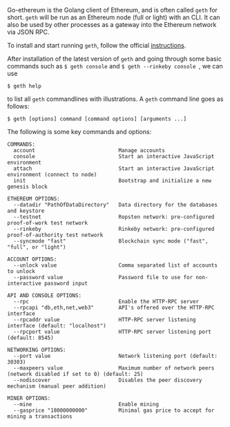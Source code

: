 Go-ethereum is the Golang client of Ethereum, and is often called ```geth``` for short. ```geth``` will be run as an Ethereum node (full or light) with an CLI. It can also be used by other processes as a gateway into the Ethereum network via JSON RPC. 

To install and start running ```geth```, follow the official [instructions](https://github.com/ethereum/go-ethereum).

After installation of the latest version of ```geth``` and going through some basic commands such as ``` $ geth console ``` and ```$ geth --rinkeby console ```, we can use 
```
$ geth help
```
to list all ```geth``` commandlines with illustrations. A ```geth``` command line goes as follows:
```
$ geth [options] command [command options] [arguments ...]
```

The following is some key commands and options:
```
COMMANDS:
  account                           Manage accounts
  console                           Start an interactive JavaScript environment
  attach                            Start an interactive JavaScript environment (connect to node)
  init                              Bootstrap and initialize a new genesis block

ETHEREUM OPTIONS:
  --datadir "PathOfDataDirectory"   Data directory for the databases and keystore
  --testnet                         Ropsten network: pre-configured proof-of-work test network
  --rinkeby                         Rinkeby network: pre-configured proof-of-authority test network
  --syncmode "fast"                 Blockchain sync mode ("fast", "full", or "light")
  
ACCOUNT OPTIONS:
  --unlock value                    Comma separated list of accounts to unlock
  --password value                  Password file to use for non-interactive password input

API AND CONSOLE OPTIONS:
  --rpc                             Enable the HTTP-RPC server
  --rpcapi "db,eth,net,web3"        API's offered over the HTTP-RPC interface
  --rpcaddr value                   HTTP-RPC server listening interface (default: "localhost")
  --rpcport value                   HTTP-RPC server listening port (default: 8545)

NETWORKING OPTIONS:
  --port value                      Network listening port (default: 30303)
  --maxpeers value                  Maximum number of network peers (network disabled if set to 0) (default: 25)
  --nodiscover                      Disables the peer discovery mechanism (manual peer addition)
  
MINER OPTIONS:
  --mine                            Enable mining
  --gasprice "18000000000"          Minimal gas price to accept for mining a transactions
```


  
